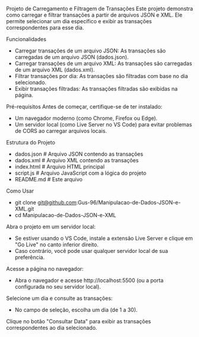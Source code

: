 Projeto de Carregamento e Filtragem de Transações
Este projeto demonstra como carregar e filtrar transações a partir de arquivos JSON e XML. Ele permite selecionar um dia específico e exibir as transações correspondentes para esse dia.

Funcionalidades
- Carregar transações de um arquivo JSON: As transações são carregadas de um arquivo JSON (dados.json).
- Carregar transações de um arquivo XML: As transações são carregadas de um arquivo XML (dados.xml).
- Filtrar transações por dia: As transações são filtradas com base no dia selecionado.
- Exibir transações filtradas: As transações filtradas são exibidas na página.

Pré-requisitos
Antes de começar, certifique-se de ter instalado:
- Um navegador moderno (como Chrome, Firefox ou Edge).
- Um servidor local (como Live Server no VS Code) para evitar problemas de CORS ao carregar arquivos locais.

Estrutura do Projeto
- dados.json          # Arquivo JSON contendo as transações
- dados.xml           # Arquivo XML contendo as transações
- index.html          # Arquivo HTML principal
- script.js           # Arquivo JavaScript com a lógica do projeto
- README.md           # Este arquivo

Como Usar
- git clone git@github.com:Gus-96/Manipulacao-de-Dados-JSON-e-XML.git
- cd Manipulacao-de-Dados-JSON-e-XML

Abra o projeto em um servidor local:
- Se estiver usando o VS Code, instale a extensão Live Server e clique em "Go Live" no canto inferior direito.
- Caso contrário, você pode usar qualquer servidor local de sua preferência.

Acesse a página no navegador:
- Abra o navegador e acesse http://localhost:5500 (ou a porta configurada no seu servidor local).

Selecione um dia e consulte as transações:
- No campo de seleção, escolha um dia (de 1 a 30).

Clique no botão "Consultar Data" para exibir as transações correspondentes ao dia selecionado.
